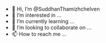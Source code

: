 - 👋 Hi, I’m @SuddhanThamizhchelven
- 👀 I’m interested in ...
- 🌱 I’m currently learning ...
- 💞️ I’m looking to collaborate on ...
- 📫 How to reach me ...

<!---
SuddhanThamizhchelven/SuddhanThamizhchelven is a ✨ special ✨ repository because its `README.md` (this file) appears on your GitHub profile.
You can click the Preview link to take a look at your changes.
--->
